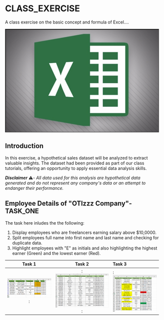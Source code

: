 # CLASS_EXERCISE
A class exercise on the basic concept and formula of Excel....

![](X5.png)

## Introduction

In this exercise, a hypothetical sales dataset will be analyzed to extract valuable insights. The dataset had been provided as part of our class tutorials, offering an opportunity to apply essential data analysis skills.

_**Disclaimer**_ ⚠️- _All data used for this analysis are hypothetical data generated and do not represent any company's data or an attempt to endanger their performance._

## Employee Details of "OTIzzz Company"-TASK_ONE
The task here inludes the the following:
1. Display employees who are freelancers earning salary above $10,0000.
2. Split employees full name into first name and last name and checking for duplicate data.
3. Highlight employees with "E" as initials and also highlighting the highest earner (Green) and the lowest earner (Red).

Task 1           |    Task 2        |   Task 3
:---------------:|:----------------:|:---------------
![](X1.png)     :|: ![](X2.png)    :|: ![](X3.png)













